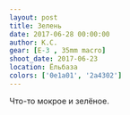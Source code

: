 ```yaml
---
layout: post
title: Зелень
date: 2017-06-28 00:00:00
author: К.С.
gear: [E-3 , 35mm macro]
shoot_date: 2017-06-23
location: Ёльбаза
colors: ['0e1a01', '2a4302']
---
```

Что-то мокрое и зелёное.
